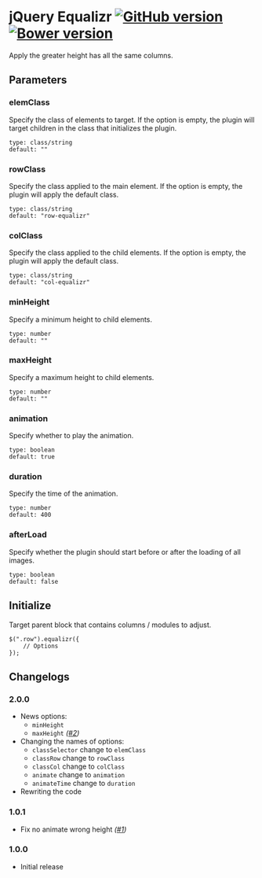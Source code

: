 # jQuery Equalizr [![GitHub version](https://badge.fury.io/gh/agenceepsilon%2Fjquery-equalizr.png)](http://badge.fury.io/gh/agenceepsilon%2Fjquery-equalizr) [![Bower version](https://badge.fury.io/bo/jquery-equalizr.png)](http://badge.fury.io/bo/jquery-equalizr)

Apply the greater height has all the same columns.

## Parameters

### elemClass

Specify the class of elements to target. If the option is empty, the plugin will target children in the class that initializes the plugin.

    type: class/string
    default: ""

### rowClass

Specify the class applied to the main element. If the option is empty, the plugin will apply the default class.

    type: class/string
    default: "row-equalizr"

### colClass

Specify the class applied to the child elements. If the option is empty, the plugin will apply the default class.

    type: class/string
    default: "col-equalizr"

### minHeight

Specify a minimum height to child elements.

    type: number
    default: ""

### maxHeight

Specify a maximum height to child elements.

    type: number
    default: ""

### animation

Specify whether to play the animation.

    type: boolean
    default: true

### duration

Specify the time of the animation.

    type: number
    default: 400

### afterLoad

Specify whether the plugin should start before or after the loading of all images.

    type: boolean
    default: false

## Initialize

Target parent block that contains columns / modules to adjust.

    $(".row").equalizr({
        // Options
    });

## Changelogs

### 2.0.0

* News options:
    * ``minHeight``
    * ``maxHeight`` *([#2](https://github.com/agenceepsilon/jquery-equalizr/issues/2))*
* Changing the names of options:
    * ``classSelector`` change to ``elemClass``
    * ``classRow`` change to ``rowClass``
    * ``classCol`` change to ``colClass``
    * ``animate`` change to ``animation``
    * ``animateTime`` change to ``duration``
* Rewriting the code

### 1.0.1

* Fix no animate wrong height *([#1](https://github.com/agenceepsilon/jquery-equalizr/issues/1))*

### 1.0.0

* Initial release